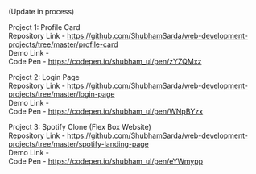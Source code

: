 (Update in process)

Project 1: Profile Card  
Repository Link - https://github.com/ShubhamSarda/web-development-projects/tree/master/profile-card  
Demo Link -  
Code Pen - https://codepen.io/shubham_ul/pen/zYZQMxz  

Project 2: Login Page  
Repository Link -  https://github.com/ShubhamSarda/web-development-projects/tree/master/login-page  
Demo Link -  
Code Pen - https://codepen.io/shubham_ul/pen/WNpBYzx  

Project 3: Spotify Clone (Flex Box Website)  
Repository Link -  https://github.com/ShubhamSarda/web-development-projects/tree/master/spotify-landing-page  
Demo Link -  
Code Pen -  https://codepen.io/shubham_ul/pen/eYWmypp  
